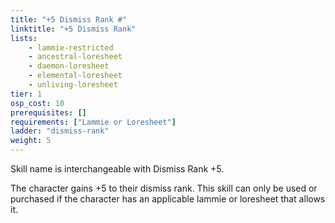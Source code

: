```yaml
---
title: "+5 Dismiss Rank #"
linktitle: "+5 Dismiss Rank"
lists:
    - lammie-restricted
    - ancestral-loresheet
    - daemon-loresheet
    - elemental-loresheet
    - unliving-loresheet
tier: 1
osp_cost: 10
prerequisites: []
requirements: ["Lammie or Loresheet"]
ladder: "dismiss-rank"
weight: 5
---
```

Skill name is interchangeable with Dismiss Rank +5.

The character gains +5 to their dismiss rank. This skill can only be used or purchased if the character has an applicable lammie or loresheet that allows it.